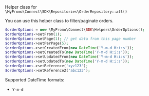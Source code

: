 Helper class for `\MyPromo\Connect\SDK\Repositories\OrderRepository::all()`

You can use this helper class to filter/paginate orders.

```php
$orderOptions = new \MyPromo\Connect\SDK\Helpers\OrderOptions();
$orderOptions->setFrom(1);
$orderOptions->setPage(1); // get data from this page number
$orderOptions->setPerPage(5);
$orderOptions->setCreatedFrom(new DateTime('Y-m-d H:i:s'));
$orderOptions->setCreatedTo(new DateTime('Y-m-d H:i:s'));
$orderOptions->setUpdatedFrom(new DateTime('Y-m-d H:i:s'));
$orderOptions->setUpdatedTo(new DateTime('Y-m-d H:i:s'));
$orderOptions->setReference('xyz123');
$orderOptions->setReference2('abc123');
```  
  
Supported DateTime formats: 
 - `Y-m-d`
